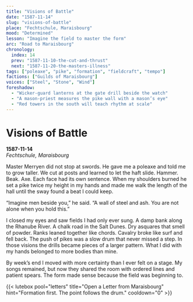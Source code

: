 ```yaml
---
title: "Visions of Battle"
date: "1587-11-14"
slug: "visions-of-battle"
place: "Fechtschule, Maraisbourg"
mood: "Determined"
lesson: "Imagine the field to master the form"
arc: "Road to Maraisbourg"
chronology:
  index: 14
  prev: "1587-11-10-the-cut-and-thrust"
  next: "1587-11-20-the-masters-illness"
tags: ["poleaxe", "pike", "formation", "fieldcraft", "tempo"]
factions: ["Guilds of Maraisbourg"]
voices: ["Steel", "Stone", "Wind"]
foreshadow:
  - "Wicker-guard lanterns at the gate drill beside the watch"
  - "A mason-priest measures the pike wall with a mason’s eye"
  - "Red towers in the south will teach rhythm at scale"
---
```


# Visions of Battle  
**1587-11-14**  
*Fechtschule, Maraisbourg*

Master Merryen did not stop at swords. He gave me a poleaxe and told me to grow taller. We cut at posts and learned to let the haft slide. Hammer. Beak. Axe. Each face had its own sentence. When my shoulders burned he set a pike twice my height in my hands and made me walk the length of the hall until the sway found a beat I could keep.

“Imagine men beside you,” he said. “A wall of steel and ash. You are not alone when you hold this.”

I closed my eyes and saw fields I had only ever sung. A damp bank along the Rhanube River. A chalk road in the Salt Dunes. Dry asquares that smell of powder. Ranks leaned together like chords. Cavalry broke like surf and fell back. The push of pikes was a slow drum that never missed a step. In those visions the drills became pieces of a larger pattern. What I did with my hands belonged to more bodies than mine.

By week’s end I moved with more certainty than I ever felt on a stage. My songs remained, but now they shared the room with ordered lines and patient spears. The form made sense because the field was beginning to.

{{< lutebox pool="letters" title="Open a Letter from Maraisbourg" hint="Formation first. The point follows the drum." cooldown="0" >}}
